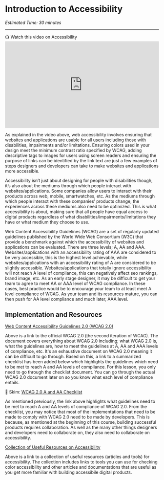 # Introduction to Accessibility
*Estimated Time: 30 minutes*

---


<aside>
📺 Watch this video on Accessibility
</aside>

<div style="position: relative; padding-bottom: 56.25%; height: 0;"><iframe width="560" height="315" src="https://www.youtube.com/embed/20SHvU2PKsM" title="YouTube video player" frameborder="0" allow="accelerometer; autoplay; clipboard-write; encrypted-media; gyroscope; picture-in-picture; web-share" allowfullscreen style="position: absolute; top: 0; left: 0; width: 100%; height: 100%;"></iframe>
</div>


As explained in the video above, web accessibility involves ensuring that websites and applications are usable for all users including those with disabilities, impairments and/or limitations. Ensuring colors used in your design meet the minimum contrast ratio specified by WCAG, adding descriptive tags to images for users using screen readers and ensuring the purpose of links can be identified by the link text are just a few examples of steps designers and developers can take to make websites and applications more accessible.  

Accessibility isn’t just about designing for people with disabilities though, it’s also about the mediums through which people interact with websites/applications. Some companies allow users to interact with their products across web, mobile, smartwatches, etc. As the mediums through which people interact with these companies’ products change, the experiences across these mediums also need to be optimized. This is what accessibility is about, making sure that all people have equal access to digital products regardless of what disabilities/impairments/limitations they have or what medium they choose to use.  

Web Content Accessibility Guidelines (WCAG) are a set of regularly updated guidelines published by the World Wide Web Consortium (W3C) that provide a benchmark against which the accessibility of websites and applications can be evaluated. There are three levels; A, AA and AAA. Websites/applications with an accessibility rating of AAA are considered to be very accessible, this is the highest level achievable, while websites/applications with an accessibility rating of A are considered to be slightly accessible. Websites/applications that totally ignore accessibility will not reach A level of compliance, this can negatively affect seo rankings, brand image, etc. As an early stage designer, it may be difficult to get your team to agree to meet AA or AAA level of WCAG compliance. In these cases, best practice would be to encourage your team to at least meet A level compliance of WCAG. As your team and its resources mature, you can then push for AA level compliance and much later, AAA level. 


## Implementation and Resources 

[Web Content Accessibility Guidelines 2.0 (WCAG 2.0)](https://www.w3.org/TR/WCAG20/)

Above is a link to the official WCAG 2.0 (the second iteration of WCAG). The document covers everything about WCAG 2.0 including; what WCAG 2.0 is, what the guidelines are, how to meet the guidelines at A, AA and AAA levels of compliance, etc. It's an exhaustive document on WCAG 2.0 meaning it can be difficult to go through. Based on this, a link to a summarized checklist has been added below which highlights the guidelines which need to be met to reach A and AA levels of compliance. For this lesson, you only need to go through the checklist document. You can go through the actual WCAG 2.0 document later on so you know what each level of compliance entails. 


<aside> 
  📖 Skim: <a href="https://usability.yale.edu/web-accessibility/articles/wcag2-checklist" target="_blank">WCAG 2.0 A and AA Checklist</a>
  </aside>

As mentioned previously, the link above highlights what guidelines need to be met to reach A and AA levels of compliance of WCAG 2.0. From the checklist, you may notice that most of the implementations that need to be made to comply with WCAG 2.0 need to be made by developers. This is because, as mentioned at the beginning of this course, building successful products requires collaboration. As well as the many other things designers and developers need to collaborate on,  they also need to collaborate on accessibility. 


[Collection of Useful Resources on Accessibility](https://docs.google.com/spreadsheets/d/1F8te-oOmaGGImjhLbg4reF1XjYvXjJA8HYMKWefNEIM/edit#gid=0)

Above is a link to a collection of useful resources (articles and tools) for accessibility. The collection includes links to tools you can use for checking color accessibility and other articles and documentations that are useful as you get more familiar with building accessibile digital products.

